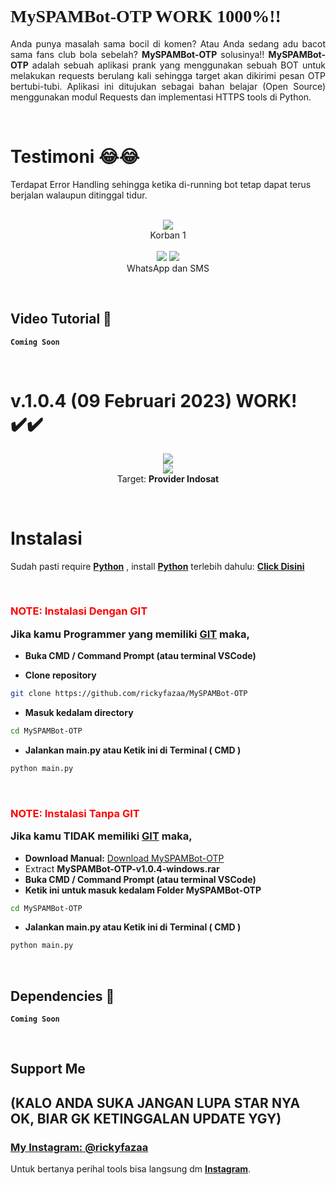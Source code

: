 # <a style="font-family:cursive">MySPAMBot-OTP WORK 1000%!!</a>
<p align="justify">Anda punya masalah sama bocil di komen? Atau Anda sedang adu bacot sama fans club bola sebelah? <b>MySPAMBot-OTP</b> solusinya!! <b>MySPAMBot-OTP</b> adalah sebuah aplikasi prank yang menggunakan sebuah BOT untuk melakukan requests berulang kali sehingga target akan dikirimi pesan OTP bertubi-tubi. Aplikasi ini ditujukan sebagai bahan belajar (Open Source) menggunakan modul Requests dan implementasi HTTPS tools di Python.</p>
<br>

# Testimoni 😂😂
Terdapat Error Handling sehingga ketika di-running bot tetap dapat terus berjalan walaupun ditinggal tidur. 
<p align="center">
    <br>
    <a>
        <img src="https://telegra.ph/file/6a51a8a9776c4d36a406e.png">
    </a><br>
    Korban 1<br> <br>
    <a>
        <img src="https://telegra.ph/file/517f5077ff6ec3b8da592.png">
        <img src="https://telegra.ph/file/164309a8ba0868fcce538.png">
    </a><br>
    WhatsApp dan SMS    
</p>
<br>


## Video Tutorial 🚀
**`Coming Soon`**

<br>


# v.1.0.4 (**09 Februari 2023**) WORK! ✔️✔️
<p align="center">
    <a>
        <img src="https://telegra.ph/file/dd4e64f9f26e9a50ce854.png">
    </a><br>
    <a>
        <img src="https://telegra.ph/file/c780d5a5e2d9bfcead008.png">
    </a><br>
    Target: <b>Provider Indosat</b> 
</p>
<br>

# Instalasi
Sudah pasti require <b>[Python](https://www.python.org/downloads/)</b> , install <b>[Python](https://www.python.org/downloads/)</b> terlebih dahulu: <b>[Click Disini](https://www.python.org/downloads/)</b>

<br>

### <p style="color:red">NOTE: Instalasi Dengan GIT</p> Jika kamu Programmer yang memiliki [GIT](https://git-scm.com/downloads) maka,

- **Buka CMD / Command Prompt (atau terminal VSCode)**

- **Clone repository**
```bash
git clone https://github.com/rickyfazaa/MySPAMBot-OTP
```
- **Masuk kedalam directory**
```sh
cd MySPAMBot-OTP
```
- **Jalankan main.py atau Ketik ini di Terminal ( CMD )**
```bash
python main.py
```
<br>

### <p style="color:red">NOTE: Instalasi Tanpa GIT</p> Jika kamu **TIDAK** memiliki [GIT](https://git-scm.com/downloads) maka,
- **Download Manual:**
[Download MySPAMBot-OTP](https://github.com/rickyfazaa/MySPAMBot-OTP/releases/download/v.1.0.4/MySPAMBot-OTP-v1.0.4-windows.rar) <br>
- Extract **MySPAMBot-OTP-v1.0.4-windows.rar**
- **Buka CMD / Command Prompt (atau terminal VSCode)**
- **Ketik ini untuk masuk kedalam Folder MySPAMBot-OTP**
```sh
cd MySPAMBot-OTP
```
- **Jalankan main.py atau Ketik ini di Terminal ( CMD )**
```bash
python main.py
```
<br>

## Dependencies 🚀
**`Coming Soon`**
<br>

<br>


## Support Me 
## (KALO ANDA SUKA JANGAN LUPA STAR NYA OK, BIAR GK KETINGGALAN UPDATE YGY)
### [**My Instagram: @rickyfazaa**](https://www.instagram.com/rickyfazaa)    
Untuk bertanya perihal tools bisa langsung dm [**Instagram**](https://www.instagram.com/rickyfazaa).

